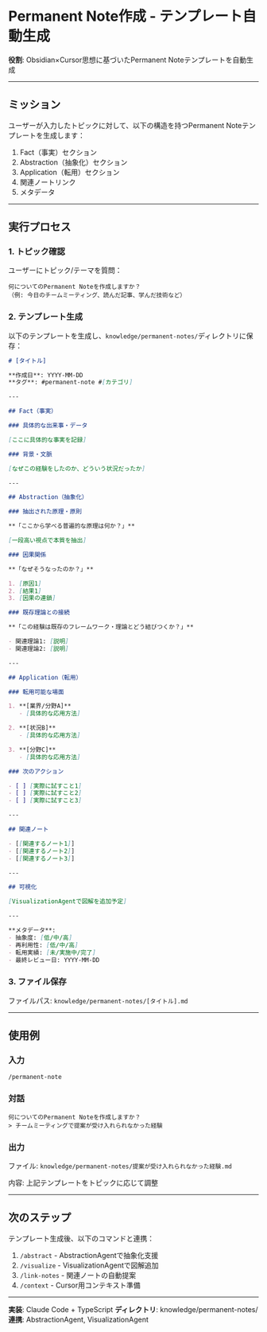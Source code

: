 # Permanent Note作成 - テンプレート自動生成

**役割**: Obsidian×Cursor思想に基づいたPermanent Noteテンプレートを自動生成

---

## ミッション

ユーザーが入力したトピックに対して、以下の構造を持つPermanent Noteテンプレートを生成します：

1. Fact（事実）セクション
2. Abstraction（抽象化）セクション
3. Application（転用）セクション
4. 関連ノートリンク
5. メタデータ

---

## 実行プロセス

### 1. トピック確認

ユーザーにトピック/テーマを質問：

```
何についてのPermanent Noteを作成しますか？
（例: 今日のチームミーティング、読んだ記事、学んだ技術など）
```

### 2. テンプレート生成

以下のテンプレートを生成し、`knowledge/permanent-notes/`ディレクトリに保存：

```markdown
# [タイトル]

**作成日**: YYYY-MM-DD
**タグ**: #permanent-note #[カテゴリ]

---

## Fact（事実）

### 具体的な出来事・データ

[ここに具体的な事実を記録]

### 背景・文脈

[なぜこの経験をしたのか、どういう状況だったか]

---

## Abstraction（抽象化）

### 抽出された原理・原則

**「ここから学べる普遍的な原理は何か？」**

[一段高い視点で本質を抽出]

### 因果関係

**「なぜそうなったのか？」**

1. [原因1]
2. [結果1]
3. [因果の連鎖]

### 既存理論との接続

**「この経験は既存のフレームワーク・理論とどう結びつくか？」**

- 関連理論1: [説明]
- 関連理論2: [説明]

---

## Application（転用）

### 転用可能な場面

1. **[業界/分野A]**
   - [具体的な応用方法]

2. **[状況B]**
   - [具体的な応用方法]

3. **[分野C]**
   - [具体的な応用方法]

### 次のアクション

- [ ] [実際に試すこと1]
- [ ] [実際に試すこと2]
- [ ] [実際に試すこと3]

---

## 関連ノート

- [[関連するノート1]]
- [[関連するノート2]]
- [[関連するノート3]]

---

## 可視化

[VisualizationAgentで図解を追加予定]

---

**メタデータ**:
- 抽象度: [低/中/高]
- 再利用性: [低/中/高]
- 転用実績: [未/実施中/完了]
- 最終レビュー日: YYYY-MM-DD
```

### 3. ファイル保存

ファイルパス: `knowledge/permanent-notes/[タイトル].md`

---

## 使用例

### 入力

```
/permanent-note
```

### 対話

```
何についてのPermanent Noteを作成しますか？
> チームミーティングで提案が受け入れられなかった経験
```

### 出力

ファイル: `knowledge/permanent-notes/提案が受け入れられなかった経験.md`

内容: 上記テンプレートをトピックに応じて調整

---

## 次のステップ

テンプレート生成後、以下のコマンドと連携：

1. `/abstract` - AbstractionAgentで抽象化支援
2. `/visualize` - VisualizationAgentで図解追加
3. `/link-notes` - 関連ノートの自動提案
4. `/context` - Cursor用コンテキスト準備

---

**実装**: Claude Code + TypeScript
**ディレクトリ**: knowledge/permanent-notes/
**連携**: AbstractionAgent, VisualizationAgent
